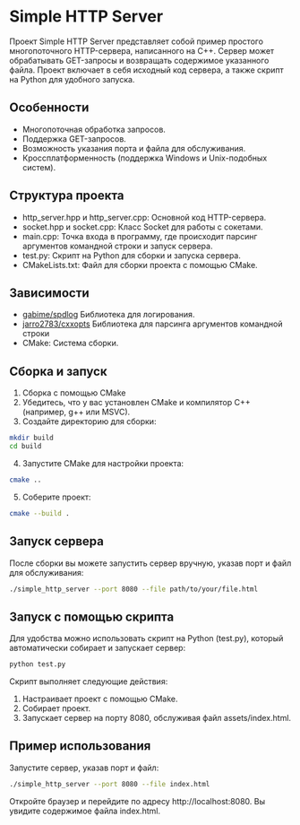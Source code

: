 # Simple HTTP Server
Проект Simple HTTP Server представляет собой пример простого многопоточного HTTP-сервера, написанного на C++. Сервер может обрабатывать GET-запросы и возвращать содержимое указанного файла. Проект включает в себя исходный код сервера, а также скрипт на Python для удобного запуска.

## Особенности
* Многопоточная обработка запросов.
* Поддержка GET-запросов.
* Возможность указания порта и файла для обслуживания.
* Кроссплатформенность (поддержка Windows и Unix-подобных систем).

## Структура проекта
* http_server.hpp и http_server.cpp: Основной код HTTP-сервера.
* socket.hpp и socket.cpp: Класс Socket для работы с сокетами.
* main.cpp: Точка входа в программу, где происходит парсинг аргументов командной строки и запуск сервера.
* test.py: Скрипт на Python для сборки и запуска сервера.
* CMakeLists.txt: Файл для сборки проекта с помощью CMake.

## Зависимости
* [gabime/spdlog](https://github.com/gabime/spdlog) Библиотека для логирования.
* [jarro2783/cxxopts](https://github.com/jarro2783/cxxopts) Библиотека для парсинга аргументов командной строки
* CMake: Система сборки.

## Сборка и запуск
1. Сборка с помощью CMake
2. Убедитесь, что у вас установлен CMake и компилятор C++ (например, g++ или MSVC).
3. Создайте директорию для сборки:
```bash
mkdir build
cd build
```
4. Запустите CMake для настройки проекта:
```bash
cmake ..
```
5. Соберите проект:
```bash
cmake --build .
```

## Запуск сервера
После сборки вы можете запустить сервер вручную, указав порт и файл для обслуживания:
```bash
./simple_http_server --port 8080 --file path/to/your/file.html
```
## Запуск с помощью скрипта
Для удобства можно использовать скрипт на Python (test.py), который автоматически собирает и запускает сервер:
```bash
python test.py
```
Скрипт выполняет следующие действия:
1. Настраивает проект с помощью CMake.
2. Собирает проект.
3. Запускает сервер на порту 8080, обслуживая файл assets/index.html.

## Пример использования
Запустите сервер, указав порт и файл:
```bash
./simple_http_server --port 8080 --file index.html
```
Откройте браузер и перейдите по адресу http://localhost:8080. Вы увидите содержимое файла index.html.
